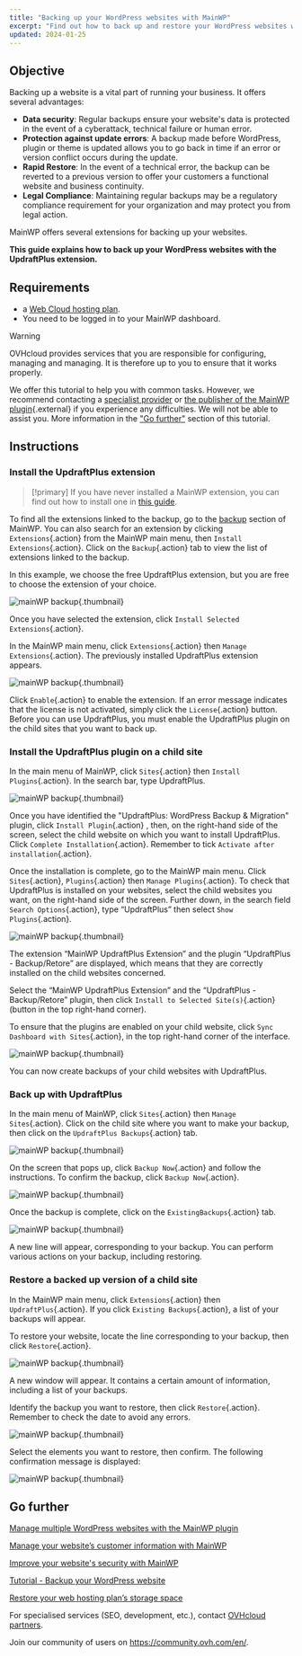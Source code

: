 ```yaml
---
title: "Backing up your WordPress websites with MainWP"
excerpt: "Find out how to back up and restore your WordPress websites with MainWP"
updated: 2024-01-25
---
```


## Objective

Backing up a website is a vital part of running your business. It offers several advantages:

- **Data security**: Regular backups ensure your website's data is protected in the event of a cyberattack, technical failure or human error.
- **Protection against update errors**: A backup made before WordPress, plugin or theme is updated allows you to go back in time if an error or version conflict occurs during the update.
- **Rapid Restore**: In the event of a technical error, the backup can be reverted to a previous version to offer your customers a functional website and business continuity.
- **Legal Compliance**: Maintaining regular backups may be a regulatory compliance requirement for your organization and may protect you from legal action.

MainWP offers several extensions for backing up your websites.

**This guide explains how to back up your WordPress websites with the UpdraftPlus extension.**

## Requirements

- a [Web Cloud hosting plan](https://www.ovhcloud.com/en-gb/web-hosting/).
- You need to be logged in to your MainWP dashboard.

> [!warning]
>
> OVHcloud provides services that you are responsible for configuring, managing and managing. It is therefore up to you to ensure that it works properly.
> 
> We offer this tutorial to help you with common tasks. However, we recommend contacting a [specialist provider](https://partner.ovhcloud.com/en-gb/directory/) or [the publisher of the MainWP plugin](https://mainwp.com/support/){.external} if you experience any difficulties. We will not be able to assist you. More information in the ["Go further"](#go-further) section of this tutorial.
>

## Instructions

### Install the UpdraftPlus extension

> [!primary]
> If you have never installed a MainWP extension, you can find out how to install one in [this guide](/pages/web_cloud/web_hosting/mainwp_general).
>

To find all the extensions linked to the backup, go to the [backup](https://mainwp.com/mainwp-extensions/extension-category/backup/) section of MainWP. You can also search for an extension by clicking `Extensions`{.action} from the MainWP main menu, then `Install Extensions`{.action}. Click on the `Backup`{.action} tab to view the list of extensions linked to the backup.

In this example, we choose the free UpdraftPlus extension, but you are free to choose the extension of your choice.

![mainWP backup](images/install_updraftPlus.png){.thumbnail}

Once you have selected the extension, click `Install Selected Extensions`{.action}.

In the MainWP main menu, click `Extensions`{.action} then `Manage Extensions`{.action}. The previously installed UpdraftPlus extension appears.

![mainWP backup](images/extensions_dashboard_updraftPlus.png){.thumbnail}

Click `Enable`{.action} to enable the extension. If an error message indicates that the license is not activated, simply click the `License`{.action} button. Before you can use UpdraftPlus, you must enable the UpdraftPlus plugin on the child sites that you want to back up.

### Install the UpdraftPlus plugin on a child site

In the main menu of MainWP, click `Sites`{.action} then `Install Plugins`{.action}. In the search bar, type UpdraftPlus.

![mainWP backup](images/search_updraftplus.png){.thumbnail}

Once you have identified the "UpdraftPlus: WordPress Backup & Migration" plugin, click `Install Plugin`{.action} , then, on the right-hand side of the screen, select the child website on which you want to install UpdraftPlus. Click `Complete Installation`{.action}. Remember to tick `Activate after installation`{.action}.

Once the installation is complete, go to the MainWP main menu. Click `Sites`{.action}, `Plugins`{.action} then `Manage Plugins`{.action}. To check that UpdraftPlus is installed on your websites, select the child websites you want, on the right-hand side of the screen. Further down, in the search field `Search Options`{.action}, type “UpdraftPlus” then select `Show Plugins`{.action}.

![mainWP backup](images/show_plugins.png){.thumbnail}

The extension “MainWP UpdraftPlus Extension” and the plugin “UpdraftPlus - Backup/Retore” are displayed, which means that they are correctly installed on the child websites concerned.

Select the “MainWP UpdraftPlus Extension” and the “UpdraftPlus - Backup/Retore” plugin, then click `Install to Selected Site(s)`{.action} (button in the top right-hand corner).

To ensure that the plugins are enabled on your child website, click `Sync Dashboard with Sites`{.action}, in the top right-hand corner of the interface.

![mainWP backup](images/sync_dashboard_sites.png){.thumbnail}

You can now create backups of your child websites with UpdraftPlus.

### Back up with UpdraftPlus

In the main menu of MainWP, click `Sites`{.action} then `Manage Sites`{.action}. Click on the child site where you want to make your backup, then click on the `UpdraftPlus Backups`{.action} tab.

![mainWP backup](images/tab_updraftPlus.png){.thumbnail}

On the screen that pops up, click `Backup Now`{.action} and follow the instructions. To confirm the backup, click `Backup Now`{.action}.

![mainWP backup](images/backup_now.png){.thumbnail}

Once the backup is complete, click on the `ExistingBackups`{.action} tab.

![mainWP backup](images/existing_backup.png){.thumbnail}

A new line will appear, corresponding to your backup. You can perform various actions on your backup, including restoring.

### Restore a backed up version of a child site

In the MainWP main menu, click `Extensions`{.action} then `UpdraftPlus`{.action}. If you click `Existing Backups`{.action}, a list of your backups will appear.

To restore your website, locate the line corresponding to your backup, then click `Restore`{.action}.

![mainWP backup](images/restore_backup_line.png){.thumbnail}

A new window will appear. It contains a certain amount of information, including a list of your backups.

Identify the backup you want to restore, then click `Restore`{.action}. Remember to check the date to avoid any errors.

![mainWP backup](images/restoration_message.png){.thumbnail}

Select the elements you want to restore, then confirm. The following confirmation message is displayed:

![mainWP backup](images/restoration_success.png){.thumbnail}

## Go further <a name="go-further"></a>

[Manage multiple WordPress websites with the MainWP plugin](/pages/web_cloud/web_hosting/mainwp_general)

[Manage your website’s customer information with MainWP](/pages/web_cloud/web_hosting/mainwp-client-management)

[Improve your website's security with MainWP](/pages/web_cloud/web_hosting/mainwp-security)

[Tutorial - Backup your WordPress website](/pages/web_cloud/web_hosting/how_to_backup_your_wordpress)

[Restore your web hosting plan’s storage space](/pages/web_cloud/web_hosting/ftp_save_and_backup)
 
For specialised services (SEO, development, etc.), contact [OVHcloud partners](https://partner.ovhcloud.com/en-gb/directory/).
 
Join our community of users on <https://community.ovh.com/en/>.